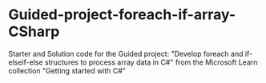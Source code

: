 # Guided-project-foreach-if-array-CSharp
Starter and Solution code for the Guided project: "Develop foreach and if-elseif-else structures to process array data in C#" from the Microsoft Learn collection "Getting started with C#"
